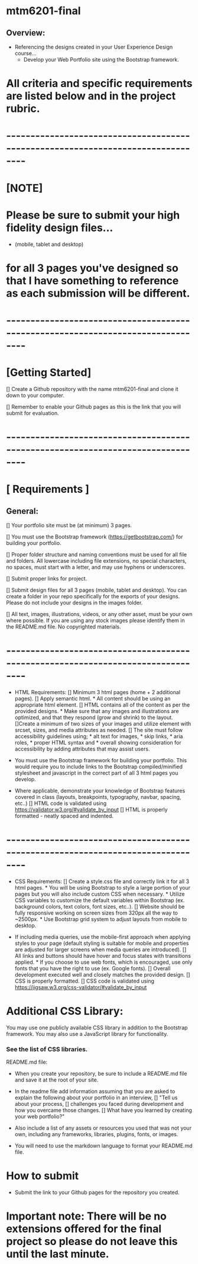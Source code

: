 #                             mtm6201-final
##                              Overview:
* Referencing the designs created in your User Experience Design course... 
    * Develop your Web Portfolio site using the Bootstrap framework. 

# All criteria and specific requirements are listed below and in the project rubric. 

# --------------------------------------------------------------------------------

#                                  [NOTE] 
# Please be sure to submit your high fidelity design files... 
* (mobile, tablet and desktop) 
# for all 3 pages you've designed so that I have something to reference as each submission will be different.

# --------------------------------------------------------------------------------


#                           [Getting Started]
[] Create a Github repository with the name mtm6201-final and clone it down to your computer.

[] Remember to enable your Github pages as this is the link that you will submit for evaluation.

# --------------------------------------------------------------------------------


#                             [ Requirements ]
## General:
[] Your portfolio site must be (at minimum) 3 pages.

[] You must use the Bootstrap framework (https://getbootstrap.com/) for building your portfolio.

[] Proper folder structure and naming conventions must be used for all file and folders. All lowercase including file extensions, no special characters, no spaces, must start with a letter, and may use hyphens or underscores.

[] Submit proper links for project.

[] Submit design files for all 3 pages (mobile, tablet and desktop). You can create a folder in your repo specifically for the exports of your designs. Please do not include your designs in the images folder. 

[] All text, images, illustrations, videos, or any other asset, must be your own where possible. If you are using any stock images please identify them in the README.md file. No copyrighted materials.

# --------------------------------------------------------------------------------



* HTML Requirements:
    [] Minimum 3 html pages (home + 2 additional pages).
    [] Apply semantic html. 
        * All content should be using an appropriate html element.
    [] HTML contains all of the content as per the provided designs.
        * Make sure that any images and illustrations are optimized, and that they respond (grow and shrink) to the layout. 
    []Create a minimum of two sizes of your images and utilize <picture> element with srcset, sizes, and media attributes as needed.
    [] The site must follow accessibility guidelines using; 
        * alt text for images, 
        * skip links, 
        * aria roles, 
        * proper HTML syntax and 
        * overall showing consideration for accessibility by adding attributes that may assist users.

* You must use the Bootstrap framework for building your portfolio. This would require you to include links to the Bootstrap compiled/minified stylesheet and javascript in the correct part of all 3 html pages you develop.
* Where applicable, demonstrate your knowledge of Bootstrap features covered in class (layouts, breakpoints, typography, navbar, spacing, etc..) 
    [] HTML code is validated using https://validator.w3.org/#validate_by_input
    [] HTML is properly formatted - neatly spaced and indented.

# --------------------------------------------------------------------------------


* CSS Requirements:
    [] Create a style.css file and correctly link it for all 3 html pages. 
        * You will be using Bootstrap to style a large portion of your pages but you will also include custom CSS when necessary. 
        * Utilize CSS variables to customize the default variables within Bootstrap (ex. background colors, text colors, font sizes, etc..). 
    [] Website should be fully responsive working on screen sizes from 320px all the way to ~2500px. 
        * Use Bootstrap grid system to adjust layouts from mobile to desktop.

* If including media queries, use the mobile-first approach when applying styles to your page (default styling is suitable for mobile and properties are adjusted for larger screens when media queries are introduced).
    [] All links and buttons should have hover and focus states with transitions applied.
        * If you choose to use web fonts, which is encouraged, use only fonts that you have the right to use (ex. Google fonts).
    [] Overall development executed well and closely matches the provided design.
    [] CSS is properly formatted.
    [] CSS code is validated using https://jigsaw.w3.org/css-validator/#validate_by_input

# Additional CSS Library:
You may use one publicly available CSS library in addition to the Bootstrap framework. You may also use a JavaScript library for functionality. 
### See the list of CSS libraries.

README.md file:

* When you create your repository, be sure to include a README.md file and save it at the root of your site.

* In the readme file add information assuming that you are asked to explain the following about your portfolio in an interview, 
    [] "Tell us about your process, 
    [] challenges you faced during development and how you overcame those changes. 
    [] What have you learned by creating your web portfolio?"
* Also include a list of any assets or resources you used that was not your own, including any frameworks, libraries, plugins, fonts, or images.
* You will need to use the markdown language to format your README.md file. 

# How to submit
* Submit the link to your Github pages for the repository you created.

# Important note: There will be no extensions offered for the final project so please do not leave this until the last minute.